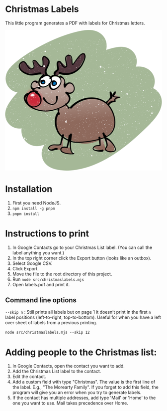 # Christmas Labels

This little program generates a PDF with labels for Christmas letters.

![Rudolph](Rudolph.png)

# Installation

1. First you need NodeJS.
2. `npm install -g pnpm`
3. `pnpm install`

# Instructions to print

1. In Google Contacts go to your Christmas List label. (You can call the label anything you want.)
2. In the top right corner click the Export button (looks like an outbox).
3. Select Google CSV.
4. Click Export.
5. Move the file to the root directory of this project.
6. Run `node src/christmaslabels.mjs`
7. Open labels.pdf and print it.

## Command line options

`--skip n`
: Still prints all labels but on page 1 it doesn’t print in the first `n` label positions (left-to-right, top-to-bottom). Useful for when you have a left over sheet of labels from a previous printing.

    node src/christmaslabels.mjs --skip 12

# Adding people to the Christmas list:
1. In Google Contacts, open the contact you want to add.
2. Add the Christmas List label to the contact.
3. Edit the contact.
4. Add a custom field with type "Christmas". The value is the first line of the label. E.g., "The Morearty Family". If you forget to add this field, the program will give you an error when you try to generate labels.
5. If the contact has multiple addresses, add type 'Mail' or 'Home' to the one you want to use. Mail takes precedence over Home.
